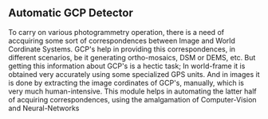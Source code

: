 ## Automatic GCP Detector
To carry on various photogrammetry operation, there is a need of accquiring some sort of correspondences between Image and World Cordinate Systems. GCP's help in providing this correspondences, in different scenarios, be it generating ortho-mosaics, DSM or DEMS, etc. But getting this information about GCP's is a hectic task; In world-frame it is obtained very accurately using some specialized GPS units. And in images it is done by extracting the image cordinates of GCP's, manually, which is very much human-intensive. This module helps in automating the latter half of acquiring correspondences, using the amalgamation of Computer-Vision and Neural-Networks

